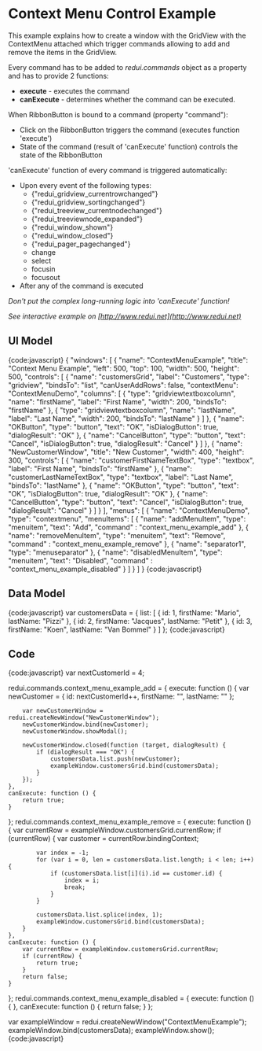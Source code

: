 # Context Menu Control Example

This example explains how to create a window with the GridView with the ContextMenu attached which trigger commands allowing to add and remove the items in the GridView.

Every command has to be added to _redui.commands_ object as a property and has to provide 2 functions:
* **execute** - executes the command
* **canExecute** - determines whether the command can be executed.

When RibbonButton is bound to a command (property "command"):
* Click on the RibbonButton triggers the command (executes function 'execute')
* State of the command (result of 'canExecute' function) controls the state of the RibbonButton

'canExecute' function of every command is triggered automatically:
* Upon every event of the following types:
	* {"redui_gridview_currentrowchanged"}
	* {"redui_gridview_sortingchanged"}
	* {"redui_treeview_currentnodechanged"}
	* {"redui_treeviewnode_expanded"}
	* {"redui_window_shown"}
	* {"redui_window_closed"}
	* {"redui_pager_pagechanged"}
	* change
	* select
	* focusin
	* focusout
* After any of the command is executed

_Don't put the complex long-running logic into 'canExecute' function!_

_See interactive example on [http://www.redui.net](http://www.redui.net)_

## UI Model

{code:javascript}
{
    "windows": [
        {
            "name": "ContextMenuExample",
            "title": "Context Menu Example",
            "left": 500,
            "top": 100,
            "width": 500,
            "height": 500,
            "controls": [
                {
                    "name": "customersGrid",
                    "label": "Customers",
                    "type": "gridview",
                    "bindsTo": "list",
                    "canUserAddRows": false,
                    "contextMenu": "ContextMenuDemo",
                    "columns": [
                        {
                            "type": "gridviewtextboxcolumn",
                            "name": "firstName",
                            "label": "First Name",
                            "width": 200,
                            "bindsTo": "firstName"
                        },
                        {
                            "type": "gridviewtextboxcolumn",
                            "name": "lastName",
                            "label": "Last Name",
                            "width": 200,
                            "bindsTo": "lastName"
                        }
                    ]
                },
                {
                    "name": "OKButton",
                    "type": "button",
                    "text": "OK",
                    "isDialogButton": true,
                    "dialogResult": "OK"
                },
                {
                    "name": "CancelButton",
                    "type": "button",
                    "text": "Cancel",
                    "isDialogButton": true,
                    "dialogResult": "Cancel"
                }
            ]
        },
        {
            "name": "NewCustomerWindow",
            "title": "New Customer",
            "width": 400,
            "height": 300,
            "controls": [
                {
                    "name": "customerFirstNameTextBox",
                    "type": "textbox",
                    "label": "First Name",
                    "bindsTo": "firstName"
                },
                {
                    "name": "customerLastNameTextBox",
                    "type": "textbox",
                    "label": "Last Name",
                    "bindsTo": "lastName"
                },
                {
                    "name": "OKButton",
                    "type": "button",
                    "text": "OK",
                    "isDialogButton": true,
                    "dialogResult": "OK"
                },
                {
                    "name": "CancelButton",
                    "type": "button",
                    "text": "Cancel",
                    "isDialogButton": true,
                    "dialogResult": "Cancel"
                }
            ]
        }
    ],
    "menus": [
        {
            "name": "ContextMenuDemo",
            "type": "contextmenu",
            "menuItems": [
                {
                    "name": "addMenuItem",
                    "type": "menuitem",
                    "text": "Add",
                    "command" : "context_menu_example_add"
                },
                {
                    "name": "removeMenuItem",
                    "type": "menuitem",
                    "text": "Remove",
                    "command" : "context_menu_example_remove"
                },
                {
                    "name": "separator1",
                    "type": "menuseparator"
                },
                {
                    "name": "disabledMenuItem",
                    "type": "menuitem",
                    "text": "Disabled",
                    "command" : "context_menu_example_disabled"
                }
            ]
        }
    ]
}
{code:javascript}

## Data Model

{code:javascript}
var customersData = {
	list: [
		{
			id: 1,
			firstName: "Mario",
			lastName: "Pizzi"
		},
		{
			id: 2,
			firstName: "Jacques",
			lastName: "Petit"
		},
		{
			id: 3,
			firstName: "Koen",
			lastName: "Van Bommel"
		}
	]
};
{code:javascript}

## Code

{code:javascript}
var nextCustomerId = 4;

redui.commands.context_menu_example_add = {
	execute: function () {
		var newCustomer = {
			id: nextCustomerId++,
			firstName: "",
			lastName: ""
		};

		var newCustomerWindow = redui.createNewWindow("NewCustomerWindow");
		newCustomerWindow.bind(newCustomer);
		newCustomerWindow.showModal();

		newCustomerWindow.closed(function (target, dialogResult) {
			if (dialogResult === "OK") {
				customersData.list.push(newCustomer);
				exampleWindow.customersGrid.bind(customersData);
			}
		});
	},
	canExecute: function () {
		return true;
	}
};
redui.commands.context_menu_example_remove = {
	execute: function () {
		var currentRow = exampleWindow.customersGrid.currentRow;
		if (currentRow) {
			var customer = currentRow.bindingContext;

			var index = -1;
			for (var i = 0, len = customersData.list.length; i < len; i++) {
				if (customersData.list[i](i).id == customer.id) {
					index = i;
					break;
				}
			}

			customersData.list.splice(index, 1);
			exampleWindow.customersGrid.bind(customersData);
		}
	},
	canExecute: function () {
		var currentRow = exampleWindow.customersGrid.currentRow;
		if (currentRow) {
			return true;
		}
		return false;
	}
};
redui.commands.context_menu_example_disabled = {
	execute: function () {
	},
	canExecute: function () {
		return false;
	}
};

var exampleWindow = redui.createNewWindow("ContextMenuExample");
exampleWindow.bind(customersData);
exampleWindow.show();
{code:javascript}